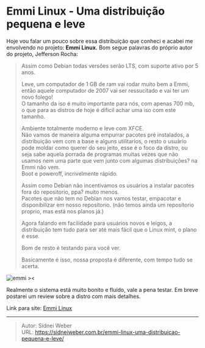 # Emmi Linux - Uma distribuição pequena e leve


Hoje vou falar um pouco sobre essa distribuição que conheci e acabei me envolvendo no projeto: **Emmi Linux.** Bom segue palavras do próprio autor do projeto, Jefferson Rocha:

> Assim como Debian todas versões serão LTS, com suporte ativo por 5 anos.
> 
> Leve, um computador de 1 GB de ram vai rodar muito bem a Emmi, então aquele computador de 2007 vai ser ressucitado e vai ter um novo folego!  
> O tamanho da iso é muito importante para nós, com apenas 700 mb, o que para as distros de hoje é dificil achar uma iso com este tamanho.
> 
> Ambiente totalmente moderno e leve com XFCE.  
> Não vamos de maneira alguma empurrar pacotes pré instalados, a distribuição vem com a base e alguns utilitarios, o resto o usuário pode moldar como querer do seu jeito, esse é o foco da distro, ou seja sabe aquela porrada de programas muitas vezes que não usamos nem uma parte que vem junto com algumas distribuições? na Emmi não vem.  
> Boot e poweroff, incrivelmente rápido.
> 
> Assim como Debian não incentivamos os usuários a instalar pacotes fora do repositorio, ppa? muito menos.  
> Pacotes que não tem no Debian nos vamos testar, empacotar e disponibilizar em nosso repositorio. (não temos ainda um repositorio proprio, mas está nos planos já.)
> 
> Agora falando em facilidade para usuários novos e leigos, a distribuição tem tudo para ser até mais fácil que o Linux mint, o plano é esse.
> 
> Bom de resto é testando para você ver.
> 
> Basicamente é isso, nossa proposta é diferente, com tempo tudo se acerta.

![emmi ><](http://static.efetividade.net/img/emmi2-650px-56809.jpg) 

Realmente o sistema está muito bonito e fluído, vale a pena testar. Em breve postarei um review sobre a distro com mais detalhes.

Link para site: [Emmi Linux](http://emmios.com.br)


---

> Autor: Sidnei Weber  
> URL: https://sidneiweber.com.br/emmi-linux-uma-distribuicao-pequena-e-leve/  

